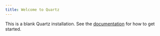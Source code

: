 ```yaml
---
title: Welcome to Quartz
---
```


This is a blank Quartz installation.
See the [documentation](https://quartz.jzhao.xyz) for how to get started.

